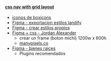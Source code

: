 #### [css nav with grid layout](https://youtu.be/jTaIViOLlys)
- [iconos de boxicons](https://boxicons.com/)
- [Figma - exportacion estilos landify](https://youtu.be/Mx8h0SRu-Iw?t=871)
- [Figma - crear estilos propios](https://youtu.be/Mx8h0SRu-Iw?t=1274)
- [Figma + css - Jordan Alexander](https://www.youtube.com/watch?v=cFV2F_XWZ_o)
    - crear un frame (boton michi) 1200w x 600h
    - [manypixels.co](https://www.manypixels.co/gallery)
- [Figma - bienes raices](https://www.youtube.com/watch?v=8Zb1dFtQEXU&t=3661s)
  - Plugins recomendados
